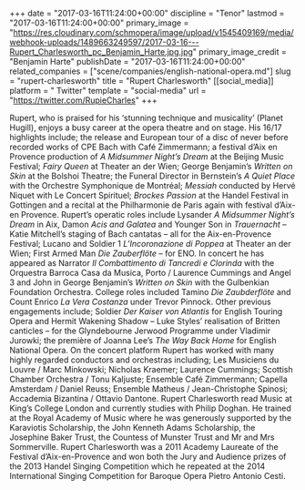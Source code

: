 +++
date = "2017-03-16T11:24:00+00:00"
discipline = "Tenor"
lastmod = "2017-03-16T11:24:00+00:00"
primary_image = "https://res.cloudinary.com/schmopera/image/upload/v1545409169/media/webhook-uploads/1489663249597/2017-03-16---Rupert_Charlesworth_pc_Benjamin_Harte.jpg.jpg"
primary_image_credit = "Benjamin Harte"
publishDate = "2017-03-16T11:24:00+00:00"
related_companies = ["scene/companies/english-national-opera.md"]
slug = "rupert-charlesworth"
title = "Rupert Charlesworth"
[[social_media]]
platform = " Twitter"
template = "social-media"
url = "https://twitter.com/RupieCharles"
+++

Rupert,  who  is  praised  for  his ‘stunning  technique  and  musicality’  (Planet  Hugill),  enjoys  a  busy career at the opera theatre and on stage. His 16/17 highlights include; the release and European tour of a disc of never before recorded works of CPE Bach with Café Zimmermann; a festival d’Aix en Provence production of *A Midsummer Night’s Dream* at the Beijing Music Festival; *Fairy Queen* at Theater an der Wien; George Benjamin’s *Written on  Skin* at the Bolshoi Theatre; the Funeral Director in Bernstein’s *A Quiet Place* with the  Orchestre Symphonique de Montréal; *Messiah* conducted by Hervé Niquet with Le Concert Spirituel; *Brockes Passion* at the Handel Festival in Gottingen and a recital at the Philharmonie de Paris again with festival d’Aix-en Provence. Rupert’s operatic roles include Lysander *A Midsummer Night’s Dream* in Aix, Damon *Acis and Galatea* and Younger Son in *Trauernacht* – Katie Mitchell’s staging of Bach cantatas – all for the Aix-en-Provence  Festival; Lucano and Soldier 1 *L’Incoronazione di Poppea*  at  Theater  an  der Wien;  First  Armed  Man  *Die  Zauberflöte* –  for  ENO.  In  concert  he  has  appeared  as  Narrator  *Il Combattimento  di  Tancredi  e  Clorinda*  with  the  Orquestra  Barroca  Casa  da  Musica,  Porto  / Laurence  Cummings  and  Angel  3  and  John  in  George  Benjamin’s  *Written  on  Skin*  with  the Gulbenkian  Foundation  Orchestra.  College  roles  included  Tamino  *Die  Zaubderflöte*  and  Count Enrico *La Vera Costanza* under Trevor Pinnock. Other  previous  engagements  include;  Soldier  *Der  Kaiser  von Atlantis*  for  English  Touring  Opera and   Hermit   Wakening   Shadow –   Luke   Styles’   realisation   of   Britten   canticles –   for   the Glyndebourne  Jerwood  Programme  under  Vladimir  Jurowki;  the  première  of  Joanna  Lee’s  *The Way Back Home* for English National Opera. On the concert platform Rupert has worked with many highly regarded conductors and orchestras including;  Les  Musiciens  du  Louvre  /  Marc  Minkowski;  Nicholas Kraemer;  Laurence  Cummings; Scottish Chamber Orchestra / Tonu Kaljuste; Ensemble Café Zimmermann; Capella Amsterdam / Daniel  Reuss;  Ensemble  Matheus  /   Jean-Christophe  Spinosi;  Accademia  Bizantina  /  Ottavio Dantone. Rupert  Charlesworth  read  Music  at  King’s  College  London  and  currently  studies  with  Philip Doghan.  He  trained  at  the  Royal  Academy  of  Music  where  he  was  generously  supported  by  the Karaviotis  Scholarship,  the  John  Kenneth  Adams  Scholarship,  the  Josephine  Baker  Trust,  the Countess  of  Munster  Trust  and  Mr  and  Mrs  Sommerville.  Rupert  Charlesworth  was  a  2011 Academy Laureate of the Festival d’Aix-en-Provence and won both the Jury and Audience prizes of  the  2013  Handel  Singing  Competition  which  he  repeated  at  the  2014  International  Singing Competition for Baroque Opera Pietro Antonio Cesti.
